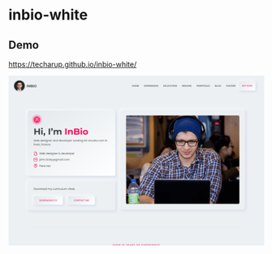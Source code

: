 # inbio-white



## Demo

https://techarup.github.io/inbio-white/


![Logo](https://raw.githubusercontent.com/Techarup/inbio-white/main/Inbio-White.png)
